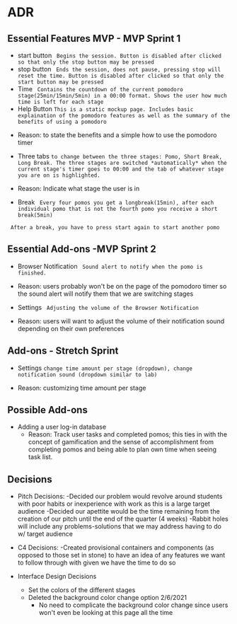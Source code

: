 # ADR




















































































































































































































































































































































































































































































































































































































































































































































































































































































































































































































































































































































































































































































































































































































































































































































































































































































































































































































































































































































































































































































































































































































































































































































































































































































































































































































































































































































































































## Essential Features MVP - MVP Sprint 1
* start button 
  ``` Begins the session. Button is disabled after clicked so that only the stop button may be pressed``` 
* stop button
 ``` Ends the session, does not pause, pressing stop will reset the time. Button is disabled after clicked so that only the start button may be pressed```
* Time
 ``` Contains the countdown of the current pomodoro stage(25min/15min/5min) in a 00:00 format. Shows the user how much time is left for each stage```
* Help Button
 ``` This is a static mockup page. Includes basic explaination of the pomodoro features as well as the summary of the benefits of using a pomodoro ```
 - Reason: to state the benefits and a simple how to use the pomodoro timer
* Three tabs
 ``` to change between the three stages: Pomo, Short Break, Long Break. The three stages are switched *automatically* when the current stage's timer goes to 00:00 and the tab of whatever stage you are on is highlighted. ```
 - Reason: Indicate what stage the user is in
  * Break
 ``` Every four pomos you get a longbreak(15min), after each individual pomo that is not the fourth pomo you receive a short break(5min)```
 
 ``` After a break, you have to press start again to start another pomo```
 
 ## Essential Add-ons -MVP Sprint 2
 * Browser Notification
 ``` Sound alert to notify when the pomo is finished.```
 - Reason: users probably won't be on the page of the pomodoro timer so the sound alert will notify them that we are switching stages
 * Settings
 ``` Adjusting the volume of the Browser Notification```
  - Reason: users will want to adjust the volume of their notification sound depending on their own preferences
 
## Add-ons - Stretch Sprint
 * Settings
  ```change time amount per stage (dropdown), change notification sound (dropdown similar to lab)```
  - Reason: customizing time amount per stage 
  
## Possible Add-ons
  * Adding a user log-in database
    - Reason: Track user tasks and completed pomos; this ties in with the concept of gamification and the sense of accomplishment from completing pomos and being able to plan own time when seeing task list.
    
 
 ## Decisions
 * Pitch Decisions:
  -Decided our problem would revolve around students with poor habits or inexperience with work as this is a large target audience
  -Decided our apettite would be the time remaining from the creation of our pitch until the end of the quarter (4 weeks)
  -Rabbit holes will include any problems-solutions that we may address having to do w/ target audience

* C4 Decisions:
  -Created provisional containers and components (as opposed to those set in stone) to have an idea of any features we want to follow through with given we have the time to do so 
  
* Interface Design Decisions
   - Set the colors of the different stages
   - Deleted the background color change option 2/6/2021
     - No need to complicate the background color change since users won't even be looking at this page all the time
   
